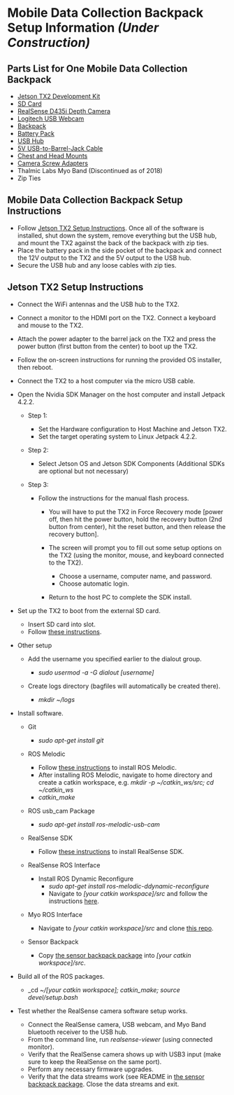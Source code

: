 # Mobile Data Collection Backpack Setup Information _(Under Construction)_

## Parts List for One Mobile Data Collection Backpack
* [Jetson TX2 Development Kit](https://www.amazon.com/NVIDIA-Jetson-TX2-Development-Kit/dp/B06XPFH939)
* [SD Card](https://www.amazon.com/SanDisk-256GB-Extreme-UHS-I-SDSDXXY-256G-GN4IN/dp/B07H9VX76D/)
* [RealSense D435i Depth Camera](https://www.intelrealsense.com/depth-camera-d435i/) 
* [Logitech USB Webcam](https://www.amazon.com/Logitech-C930e-1080P-Video-Webcam/dp/B00CRJWW2G)
* [Backpack](https://www.amazon.com/Backpack-Breathable-Ventilation-Features-Traveling/dp/B07RQQYRQM/)
* [Battery Pack](https://www.amazon.com/dp/B01337QXMA)
* [USB Hub](https://www.amazon.com/RSHTECH-Splitter-Portable-Aluminum-Individual/dp/B07HMZSRS7)
* [5V USB-to-Barrel-Jack Cable](https://www.amazon.com/CCYC-Barrel-Wireless-Router-Speakers/dp/B079K2DS3H)
* [Chest and Head Mounts](https://www.amazon.com/VVHOOY-Universal-Compatible-Crosstour-Accessories/dp/B07L4T25JY)
* [Camera Screw Adapters](https://www.amazon.com/Sametop-Universal-Conversion-Adapter-Compatible/dp/B06ZYKXYQK)
* Thalmic Labs Myo Band (Discontinued as of 2018)
* Zip Ties 

## Mobile Data Collection Backpack Setup Instructions
* Follow [Jetson TX2 Setup Instructions](#jtx2). Once all of the software is installed, shut down the system, remove everything but the USB hub, and mount the TX2 against the back of the backpack with zip ties.
* Place the battery pack in the side pocket of the backpack and connect the 12V output to the TX2 and the 5V output to the USB hub.
* Secure the USB hub and any loose cables with zip ties. 

## <a name="jtx2"></a>Jetson TX2 Setup Instructions
* Connect the WiFi antennas and the USB hub to the TX2.
* Connect a monitor to the HDMI port on the TX2. Connect a keyboard and mouse to the TX2.
* Attach the power adapter to the barrel jack on the TX2 and press the power button (first button from the center) to boot up the TX2.
* Follow the on-screen instructions for running the provided OS installer, then reboot.
* Connect the TX2 to a host computer via the micro USB cable.
* Open the Nvidia SDK Manager on the host computer and install Jetpack 4.2.2.
    - Step 1:
        - Set the Hardware configuration to Host Machine and Jetson TX2.
        - Set the target operating system to Linux Jetpack 4.2.2.

    - Step 2:
        - Select Jetson OS and Jetson SDK Components (Additional SDKs are optional but not necessary)

    - Step 3:
        - Follow the instructions for the manual flash process.
            - You will have to put the TX2 in Force Recovery mode [power off, then hit the power button, hold the recovery button (2nd button from center), hit the reset button, and then release the recovery button].
            - The screen will prompt you to fill out some setup options on the TX2 (using the monitor, mouse, and keyboard connected to the TX2).
                - Choose a username, computer name, and password.
                - Choose automatic login.

            - Return to the host PC to complete the SDK install.

* Set up the TX2 to boot from the external SD card.
    - Insert SD card into slot.
    - Follow [these instructions](https://www.jetsonhacks.com/2017/01/26/run-jetson-tx1-sd-card/).

* Other setup
    - Add the username you specified earlier to the dialout group.
        - _sudo usermod -a -G dialout [username]_

    - Create logs directory (bagfiles will automatically be created there).
        - _mkdir ~/logs_

* Install software.
    - Git
        - _sudo apt-get install git_
       
    - ROS Melodic
        - Follow [these instructions](http://wiki.ros.org/melodic/Installation/Ubuntu) to install ROS Melodic.
        - After installing ROS Melodic, navigate to home directory and create a catkin workspace, e.g. _mkdir -p ~/catkin_ws/src; cd ~/catkin_ws_
        - _catkin_make_

    - ROS usb_cam Package
        - _sudo apt-get install ros-melodic-usb-cam_

    - RealSense SDK
        - Follow [these instructions](https://github.com/IntelRealSense/librealsense/blob/development/doc/installation_jetson.md) to install RealSense SDK. 

    - RealSense ROS Interface
        - Install ROS Dynamic Reconfigure
            - _sudo apt-get install ros-melodic-ddynamic-reconfigure_
            - Navigate to _[your catkin workspace]/src_ and follow the instructions [here](https://github.com/IntelRealSense/realsense-ros).

    - Myo ROS Interface
        - Navigate to _[your catkin workspace]/src_ and clone [this repo](https://github.com/intuitivecomputing/ros_myo).

    - Sensor Backpack
        - Copy [the sensor backpack package](https://github.com/intuitivecomputing/FACT/tree/main/mobile_data_collection_backpack_setup_and_software/sensor_backpack) into _[your catkin workspace]/src_. 

* Build all of the ROS packages.
    - _cd _~/[your catkin workspace]; catkin_make; source devel/setup.bash_

* Test whether the RealSense camera software setup works.
    - Connect the RealSense camera, USB webcam, and Myo Band bluetooth receiver to the USB hub.
    - From the command line, run _realsense-viewer_ (using connected monitor).
    - Verify that the RealSense camera shows up with USB3 input (make sure to keep the RealSense on the same port).
    - Perform any necessary firmware upgrades.
    - Verify that the data streams work (see README in [the sensor backpack package](https://github.com/intuitivecomputing/FACT/tree/main/mobile_data_collection_backpack_setup_and_software/sensor_backpack). Close the data streams and exit.

